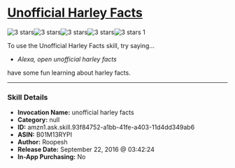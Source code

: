 # [Unofficial Harley Facts](http://alexa.amazon.com/#skills/amzn1.ask.skill.93f84752-a1bb-41fe-a403-11d4dd349ab6)
![3 stars](../../images/ic_star_black_18dp_1x.png)![3 stars](../../images/ic_star_black_18dp_1x.png)![3 stars](../../images/ic_star_black_18dp_1x.png)![3 stars](../../images/ic_star_border_black_18dp_1x.png)![3 stars](../../images/ic_star_border_black_18dp_1x.png) 1

To use the Unofficial Harley Facts skill, try saying...

* *Alexa, open unofficial harley facts*

have some fun learning about harley facts.

***

### Skill Details

* **Invocation Name:** unofficial harley facts
* **Category:** null
* **ID:** amzn1.ask.skill.93f84752-a1bb-41fe-a403-11d4dd349ab6
* **ASIN:** B01M13RYPI
* **Author:** Roopesh
* **Release Date:** September 22, 2016 @ 03:42:24
* **In-App Purchasing:** No

